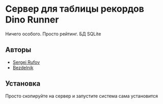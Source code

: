 # Сервер для таблицы рекордов Dino Runner
Ничего особого. Просто рейтинг. БД SQLite
## Авторы
* [Sergej Rufov](https://vk.com/rufow)
* [Bezdelnik](https://vk.com/bezdelnik08)
## Установка
Просто скопируйте на сервер и запустите система сама установится